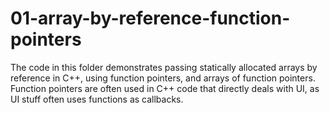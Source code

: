 # 01-array-by-reference-function-pointers

The code in this folder demonstrates passing statically allocated arrays
by reference in C++, using function pointers, and arrays of function pointers.
Function pointers are often used in C++ code that directly deals with UI, as UI
stuff often uses functions as callbacks.
